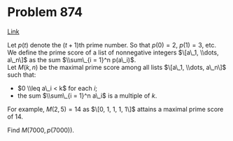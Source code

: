 # Problem 874

[Link](https://projecteuler.net/problem=874)

Let $p(t)$ denote the $(t+1)$th prime number. So that $p(0) = 2$, $p(1) = 3$, etc.  
We define the prime score of a list of nonnegative integers $\[a\_1, \\dots, a\_n\]$ as the sum $\\sum\_{i = 1}^n p(a\_i)$.  
Let $M(k, n)$ be the maximal prime score among all lists $\[a\_1, \\dots, a\_n\]$ such that:

*   $0 \\leq a\_i < k$ for each $i$;
*   the sum $\\sum\_{i = 1}^n a\_i$ is a multiple of $k$.

For example, $M(2, 5) = 14$ as $\[0, 1, 1, 1, 1\]$ attains a maximal prime score of $14$.

Find $M(7000, p(7000))$.